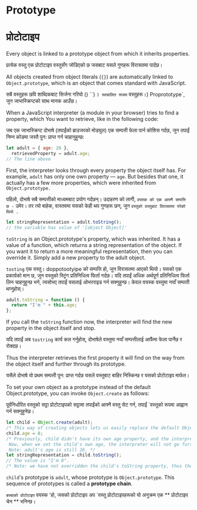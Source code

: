 # Prototype

# प्रोटोटाइप

Every object is linked to a prototype object from which it inherits properties.

प्रत्येक वस्तु एक प्रोटोटाइप वस्तुसँग जोडिएको छ जसबाट यसले गुणहरू विरासतमा पार्दछ।

All objects created from object literals (`{}`) are automatically linked to `Object.prototype`, which is an object that comes standard with JavaScript.

सबै वस्तुहरू छवि शाब्दिकबाट सिर्जना गरियो (} ``} `) स्वचालित रूपमा` वस्तुहरू।} Proprototype`, जुन जाभास्क्रिप्टको साथ मानक आउँछ।

When a JavaScript interpreter (a module in your browser) tries to find a property, which You want to retrieve, like in the following code:

जब एक जाभास्क्रिप्ट दोभाषे (तपाईंको ब्राउजरको मोड्युल) एक सम्पत्ती फेला पार्न कोशिस गर्दछ, जुन तपाईं निम्न कोडमा जस्तै पुन: प्राप्त गर्न चाहानुहुन्छ:

```javascript
let adult = { age: 26 },
  retrievedProperty = adult.age;
// The line above
```

First, the interpreter looks through every property the object itself has. For example, `adult` has only one own property — `age`. But besides that one, it actually has a few more properties, which were inherited from `Object.prototype.`

पहिलो, दोभाषे सबै सम्पत्तीको माध्यमबाट प्रयोग गर्दछन्। उदाहरण को लागी, `वयस्क को एक आफ्नै सम्पत्ति छ -` उमेर। तर त्यो बाहेक, वास्तवमा यसको केही थप गुणहरू छन्, जुन `वस्तुको वस्तुबाट विरासतमा परेको थियो .`

```javascript
let stringRepresentation = adult.toString();
// the variable has value of '[object Object]'
```

`toString` is an Object.prototype's property, which was inherited. It has a value of a function, which returns a string representation of the object. If you want it to return a more meaningful representation, then you can override it. Simply add a new property to the adult object.

`tosting` एक वस्तु। doppotootyipe को सम्पत्ति हो, जुन विरासतमा आएको थियो। यसको एक प्रकार्यको मान छ, जुन वस्तुको स्ट्रिंग प्रतिनिधित्व फिर्ता गर्दछ। यदि तपाईं अधिक अर्थपूर्ण प्रतिनिधित्व फिर्ता लिन चाहनुहुन्छ भने, त्यसोभए तपाईं यसलाई ओभरराइड गर्न सक्नुहुन्छ। केवल वयस्क वस्तुमा नयाँ सम्पत्ती थप्नुहोस्।

```javascript
adult.toString = function () {
  return "I'm " + this.age;
};
```

If you call the `toString` function now, the interpreter will find the new property in the object itself and stop.

यदि तपाईं अब `tostring` कार्य कल गर्नुहोस्, दोभाषेले वस्तुमा नयाँ सम्पत्तीलाई आफैंमा फेला पार्नेछ र रोक्दछ।

Thus the interpreter retrieves the first property it will find on the way from the object itself and further through its prototype.

यसैले दोभाषे यो प्रथम सम्पत्ती पुन: प्राप्त गर्दछ यसले वस्तुबाट बाहिर निस्किन्छ र यसको प्रोटोटाइप मार्फत।

To set your own object as a prototype instead of the default Object.prototype, you can invoke `Object.create` as follows:

पूर्वनिर्धारित वस्तुको सट्टा प्रोटोटाइपको सट्टामा तपाईंको आफ्नै वस्तु सेट गर्न, तपाईं `वस्तुको रूपमा आह्वान गर्न सक्नुहुनेछ।

```javascript
let child = Object.create(adult);
/* This way of creating objects lets us easily replace the default Object.prototype with the one we want. In this case, the child's prototype is the adult object. */
child.age = 8;
/* Previously, child didn't have its own age property, and the interpreter had to look further to the child's prototype to find it.
 Now, when we set the child's own age, the interpreter will not go further.
 Note: adult's age is still 26. */
let stringRepresentation = child.toString();
// The value is "I'm 8".
/* Note: we have not overridden the child's toString property, thus the adult's method will be invoked. If adult did not have toString property, then Object.prototype's toString method would be invoked, and we would get "[object Object]" instead of "I'm 8" */
```

`child`'s prototype is `adult`, whose prototype is `Object.prototype`. This sequence of prototypes is called a  **prototype chain**.

`बच्चाको प्रोटोटाइप` वयस्क 'हो, जसको प्रोटोटाइप अप `वस्तु प्रोटोटाइपहरूको यो अनुक्रम एक ** प्रोटोटाइप चेन ** भनिन्छ।
